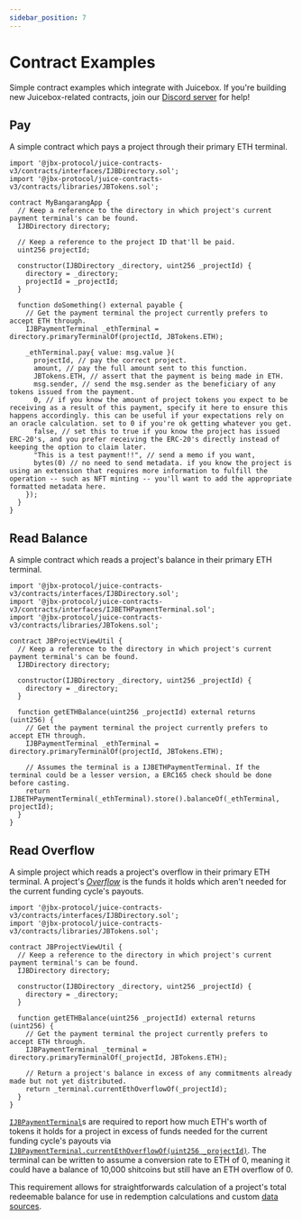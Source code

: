 ```yaml
---
sidebar_position: 7
---
```


# Contract Examples

Simple contract examples which integrate with Juicebox. If you're building new Juicebox-related contracts, join our [Discord server](https://discord.gg/juicebox) for help!

## Pay

A simple contract which pays a project through their primary ETH terminal.

```
import '@jbx-protocol/juice-contracts-v3/contracts/interfaces/IJBDirectory.sol';
import '@jbx-protocol/juice-contracts-v3/contracts/libraries/JBTokens.sol';

contract MyBangarangApp {
  // Keep a reference to the directory in which project's current payment terminal's can be found.
  IJBDirectory directory;

  // Keep a reference to the project ID that'll be paid.
  uint256 projectId;

  constructor(IJBDirectory _directory, uint256 _projectId) {
    directory = _directory;
    projectId = _projectId;
  }

  function doSomething() external payable {
    // Get the payment terminal the project currently prefers to accept ETH through.
    IJBPaymentTerminal _ethTerminal = directory.primaryTerminalOf(projectId, JBTokens.ETH);

    _ethTerminal.pay{ value: msg.value }(
      projectId, // pay the correct project.
      amount, // pay the full amount sent to this function.
      JBTokens.ETH, // assert that the payment is being made in ETH.
      msg.sender, // send the msg.sender as the beneficiary of any tokens issued from the payment.
      0, // if you know the amount of project tokens you expect to be receiving as a result of this payment, specify it here to ensure this happens accordingly. this can be useful if your expectations rely on an oracle calculation. set to 0 if you're ok getting whatever you get.
      false, // set this to true if you know the project has issued ERC-20's, and you prefer receiving the ERC-20's directly instead of keeping the option to claim later.
      "This is a test payment!!", // send a memo if you want,
      bytes(0) // no need to send metadata. if you know the project is using an extension that requires more information to fulfill the operation -- such as NFT minting -- you'll want to add the appropriate formatted metadata here.
    });
  }
}
```

## Read Balance

A simple contract which reads a project's balance in their primary ETH terminal.

```
import '@jbx-protocol/juice-contracts-v3/contracts/interfaces/IJBDirectory.sol';
import '@jbx-protocol/juice-contracts-v3/contracts/interfaces/IJBETHPaymentTerminal.sol';
import '@jbx-protocol/juice-contracts-v3/contracts/libraries/JBTokens.sol';

contract JBProjectViewUtil {
  // Keep a reference to the directory in which project's current payment terminal's can be found.
  IJBDirectory directory;

  constructor(IJBDirectory _directory, uint256 _projectId) {
    directory = _directory;
  }

  function getETHBalance(uint256 _projectId) external returns (uint256) {
    // Get the payment terminal the project currently prefers to accept ETH through.
    IJBPaymentTerminal _ethTerminal = directory.primaryTerminalOf(projectId, JBTokens.ETH);

    // Assumes the terminal is a IJBETHPaymentTerminal. If the terminal could be a lesser version, a ERC165 check should be done before casting.
    return IJBETHPaymentTerminal(_ethTerminal).store().balanceOf(_ethTerminal, projectId);
  }
}
```

## Read Overflow

A simple project which reads a project's overflow in their primary ETH terminal. A project's [*Overflow*](/docs/dev/v3/learn/glossary/overflow.md) is the funds it holds which aren't needed for the current funding cycle's payouts.

```
import '@jbx-protocol/juice-contracts-v3/contracts/interfaces/IJBDirectory.sol';
import '@jbx-protocol/juice-contracts-v3/contracts/libraries/JBTokens.sol';

contract JBProjectViewUtil {
  // Keep a reference to the directory in which project's current payment terminal's can be found.
  IJBDirectory directory;

  constructor(IJBDirectory _directory, uint256 _projectId) {
    directory = _directory;
  }

  function getETHBalance(uint256 _projectId) external returns (uint256) {
    // Get the payment terminal the project currently prefers to accept ETH through.
    IJBPaymentTerminal _terminal = directory.primaryTerminalOf(_projectId, JBTokens.ETH);

    // Return a project's balance in excess of any commitments already made but not yet distributed.
    return _terminal.currentEthOverflowOf(_projectId);
  }
}
```

[`IJBPaymentTerminal`](/docs/dev/v3/api/interfaces/ijbpaymentterminal.md)s are required to report how much ETH's worth of tokens it holds for a project in excess of funds needed for the current funding cycle's payouts via [`IJBPaymentTerminal.currentEthOverflowOf(uint256 _projectId)`](/docs/dev/v3/api/interfaces/ijbpaymentterminal.md). The terminal can be written to assume a conversion rate to ETH of 0, meaning it could have a balance of 10,000 shitcoins but still have an ETH overflow of 0.

This requirement allows for straightforwards calculation of a project's total redeemable balance for use in redemption calculations and custom [data sources](/docs/dev/v3/learn/glossary/data-source.md).
